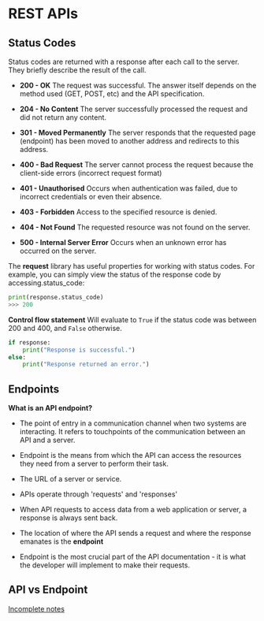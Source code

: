 # REST APIs

## Status Codes

Status codes are returned with a response after each call to the server. They briefly describe the result of the call. 

- **200 - OK** The request was successful. The answer itself depends on the method used (GET, POST, etc) and the API specification.

- **204 - No Content** The server successfully processed the request and did not return any content. 

- **301 - Moved Permanently** The server responds that the requested page (endpoint) has been moved to another address and redirects to this address.

- **400 - Bad Request** The server cannot process the request because the client-side errors (incorrect request format)

- **401 - Unauthorised** Occurs when authentication was failed, due to incorrect credentials or even their absence. 

- **403 - Forbidden** Access to the specified resource is denied. 

- **404 - Not Found** The requested resource was not found on the server.

- **500 - Internal Server Error** Occurs when an unknown error has occurred on the server.

The **request** library has useful properties for working with status codes. For example, you can simply view the status of the response code by accessing.status_code:

```python 
print(response.status_code)
>>> 200
```

**Control flow statement**
Will evaluate to `True` if the status code was between 200 and 400, and `False` otherwise.

```python 
if response:
    print("Response is successful.")
else:
    print("Response returned an error.")
```

## Endpoints

**What is an API endpoint?**
- The point of entry in a communication channel when two systems are interacting. It refers to touchpoints of the communication between an API and a server.
- Endpoint is the means from which the API can access the resources they need from a server to perform their task. 
- The URL of a server or service. 

- APIs operate through 'requests' and 'responses'
- When API requests to access data from a web application or server, a response is always sent back. 
- The location of where the API sends a request and where the response emanates is the **endpoint**
- Endpoint is the most crucial part of the API documentation - it is what the developer will implement to make their requests.

## API vs Endpoint

[Incomplete notes](https://rapidapi.com/blog/api-glossary/endpoint/)
